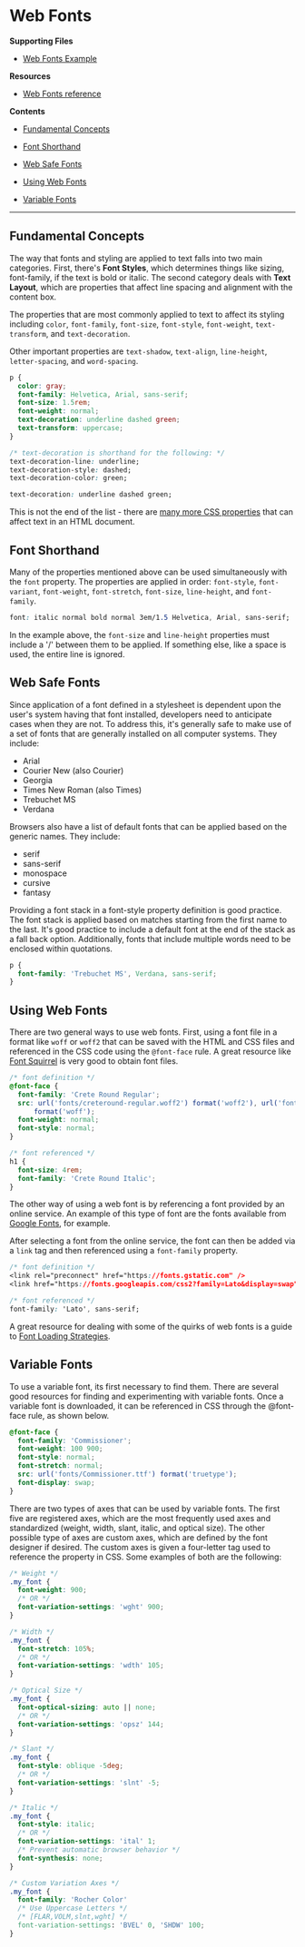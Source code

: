 # Web Fonts

**Supporting Files**

- [Web Fonts Example](web-fonts.html)

**Resources**

- [Web Fonts reference](https://developer.mozilla.org/en-US/docs/Learn/CSS/Styling_text/Web_fonts)

**Contents**

- [Fundamental Concepts](#fundamental-concepts)

- [Font Shorthand](#font-shorthand)

- [Web Safe Fonts](#web-safe-fonts)

- [Using Web Fonts](#using-web-fonts)

- [Variable Fonts](#variable-fonts)

---

## Fundamental Concepts

The way that fonts and styling are applied to text falls into two main categories. First, there's **Font Styles**, which determines things like sizing, font-family, if the text is bold or italic. The second category deals with **Text Layout**, which are properties that affect line spacing and alignment with the content box.

The properties that are most commonly applied to text to affect its styling including `color`, `font-family`, `font-size`, `font-style`, `font-weight`, `text-transform`, and `text-decoration`.

Other important properties are `text-shadow`, `text-align`, `line-height`, `letter-spacing`, and `word-spacing`.

```css
p {
  color: gray;
  font-family: Helvetica, Arial, sans-serif;
  font-size: 1.5rem;
  font-weight: normal;
  text-decoration: underline dashed green;
  text-transform: uppercase;
}
```

```css
/* text-decoration is shorthand for the following: */
text-decoration-line: underline;
text-decoration-style: dashed;
text-decoration-color: green;

text-decoration: underline dashed green;
```

This is not the end of the list - there are [many more CSS properties](https://developer.mozilla.org/en-US/docs/Learn/CSS/Styling_text/Fundamentals#other_properties_worth_looking_at) that can affect text in an HTML document.

## Font Shorthand

Many of the properties mentioned above can be used simultaneously with the `font` property. The properties are applied in order: `font-style`, `font-variant`, `font-weight`, `font-stretch`, `font-size`, `line-height`, and `font-family`.

```css
font: italic normal bold normal 3em/1.5 Helvetica, Arial, sans-serif;
```

In the example above, the `font-size` and `line-height` properties must include a '/' between them to be applied. If something else, like a space is used, the entire line is ignored.

## Web Safe Fonts

Since application of a font defined in a stylesheet is dependent upon the user's system having that font installed, developers need to anticipate cases when they are not. To address this, it's generally safe to make use of a set of fonts that are generally installed on all computer systems. They include:

- Arial
- Courier New (also Courier)
- Georgia
- Times New Roman (also Times)
- Trebuchet MS
- Verdana

Browsers also have a list of default fonts that can be applied based on the generic names. They include:

- serif
- sans-serif
- monospace
- cursive
- fantasy

Providing a font stack in a font-style property definition is good practice. The font stack is applied based on matches starting from the first name to the last. It's good practice to include a default font at the end of the stack as a fall back option. Additionally, fonts that include multiple words need to be enclosed within quotations.

```css
p {
  font-family: 'Trebuchet MS', Verdana, sans-serif;
}
```

## Using Web Fonts

There are two general ways to use web fonts. First, using a font file in a format like `woff` or `woff2` that can be saved with the HTML and CSS files and referenced in the CSS code using the `@font-face` rule. A great resource like [Font Squirrel](https://www.fontsquirrel.com/) is very good to obtain font files.

```css
/* font definition */
@font-face {
  font-family: 'Crete Round Regular';
  src: url('fonts/creteround-regular.woff2') format('woff2'), url('fonts/creteround-regular.woff')
      format('woff');
  font-weight: normal;
  font-style: normal;
}

/* font referenced */
h1 {
  font-size: 4rem;
  font-family: 'Crete Round Italic';
}
```

The other way of using a web font is by referencing a font provided by an online service. An example of this type of font are the fonts available from [Google Fonts](https://fonts.google.com/), for example.

After selecting a font from the online service, the font can then be added via a `link` tag and then referenced using a `font-family` property.

```css
/* font definition */
<link rel="preconnect" href="https://fonts.gstatic.com" />
<link href="https://fonts.googleapis.com/css2?family=Lato&display=swap" rel="stylesheet" />

/* font referenced */
font-family: 'Lato', sans-serif;
```

A great resource for dealing with some of the quirks of web fonts is a guide to [Font Loading Strategies](https://www.zachleat.com/web/comprehensive-webfonts/).

## Variable Fonts

To use a variable font, its first necessary to find them. There are several good resources for finding and experimenting with variable fonts. Once a variable font is downloaded, it can be referenced in CSS through the @font-face rule, as shown below.

```css
@font-face {
  font-family: 'Commissioner';
  font-weight: 100 900;
  font-style: normal;
  font-stretch: normal;
  src: url('fonts/Commissioner.ttf') format('truetype');
  font-display: swap;
}
```

There are two types of axes that can be used by variable fonts. The first five are registered axes, which are the most frequently used axes and standardized (weight, width, slant, italic, and optical size). The other possible type of axes are custom axes, which are defined by the font designer if desired. The custom axes is given a four-letter tag used to reference the property in CSS. Some examples of both are the following:

```css
/* Weight */
.my_font {
  font-weight: 900;
  /* OR */
  font-variation-settings: 'wght' 900;
}

/* Width */
.my_font {
  font-stretch: 105%;
  /* OR */
  font-variation-settings: 'wdth' 105;
}

/* Optical Size */
.my_font {
  font-optical-sizing: auto || none;
  /* OR */
  font-variation-settings: 'opsz' 144;
}

/* Slant */
.my_font {
  font-style: oblique -5deg;
  /* OR */
  font-variation-settings: 'slnt' -5;
}

/* Italic */
.my_font {
  font-style: italic;
  /* OR */
  font-variation-settings: 'ital' 1;
  /* Prevent automatic browser behavior */
  font-synthesis: none;
}

/* Custom Variation Axes */
.my_font {
  font-family: 'Rocher Color'
  /* Use Uppercase Letters */
  /* [FLAR,VOLM,slnt,wght] */
  font-variation-settings: 'BVEL' 0, 'SHDW' 100;
}
```
